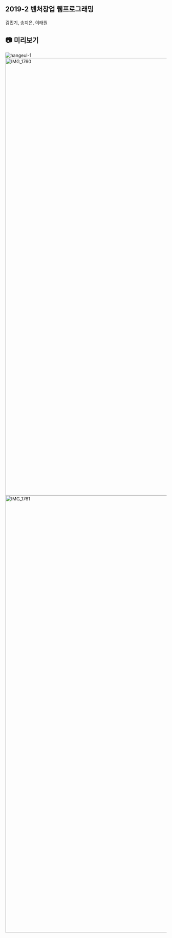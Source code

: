 ## 2019-2 벤처창업 웹프로그래밍
김민기, 송지은, 이태원

## 📷 미리보기
![hangeul-1](https://user-images.githubusercontent.com/44080404/129723157-bc4c6860-ba58-46af-a8e6-a0efec84aa9c.png)
<img width="1362" alt="IMG_1760" src="https://user-images.githubusercontent.com/44080404/129723277-6831de5f-c826-4572-87c0-1f032b332d49.PNG">
<img width="1362" alt="IMG_1761" src="https://user-images.githubusercontent.com/44080404/129723284-04db5054-7572-42da-8ce1-912e3e16af94.PNG">


